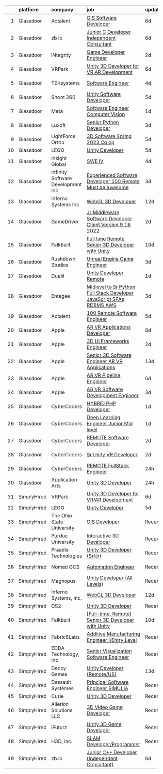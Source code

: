 

|    | platform    | company                            | job                                                                                                                                                                                                                                                                                                                                                                                                                                                                                                                                                                                                                                                                                                                                                                                                                                                                                                                                                                                                                                                                                                                                                                                                                                                                                                                                                                                                                                                                    | update_time   | location              |
|---:|:------------|:-----------------------------------|:-----------------------------------------------------------------------------------------------------------------------------------------------------------------------------------------------------------------------------------------------------------------------------------------------------------------------------------------------------------------------------------------------------------------------------------------------------------------------------------------------------------------------------------------------------------------------------------------------------------------------------------------------------------------------------------------------------------------------------------------------------------------------------------------------------------------------------------------------------------------------------------------------------------------------------------------------------------------------------------------------------------------------------------------------------------------------------------------------------------------------------------------------------------------------------------------------------------------------------------------------------------------------------------------------------------------------------------------------------------------------------------------------------------------------------------------------------------------------|:--------------|:----------------------|
|  1 | Glassdoor   | Actalent                           | [GIS Software Developer](https://www.glassdoor.com/partner/jobListing.htm?pos=121&ao=1110586&s=58&guid=0000018354ab8a49b3ceeab931483c47&src=GD_JOB_AD&t=SR&vt=w&ea=1&cs=1_cca5ee91&cb=1663572872283&jobListingId=1008133138720&cpc=9908D8D4413DBB8A&jrtk=3-0-1gdaan2ol2duu001-1gdaan2p5g4fv800-f4ab9dfc569f88fb--6NYlbfkN0ChYVx_I3yfZ_JDY3EFoivtqvi_stwnZ_kRt8Dowt_l_d1ydueao4NE-oUleRJ4yhgfLCA5qBYHvFopmU8hEDJ3dv9D8BPlzZjxOmlE92I6YNoZSZkMEoftfnYUz9OaYpT7kyAh7Vhlcee8km8-_JsLcIDI0xJt4s_sfvuULjpwMA_3dgK-sAW8XVSzXD5D2-bMGUI8kNVN1M9dyl1hrrpfNgRBO5_Adbg5NTbZZz8-WbqkaAMt4erq85N9xhE9SAWqRQ5Gi53TCh8ocJrwEsk_rj1xtXZlwTkXM5VIpZffDFGKxbdjxlgkeXj3BqMqROReMTd-vghnq8SnDg1qiALA61HN5jW_kIJ5SZNqdTd6K2PYKJLRfZME35SFK10JXVHE5Wyk2xQE_QgsbuLVLXS5d66RXK0lCe7sDCcPL320dlWgozr6O5ayvlA_LicGw8YuVmGee01tRDSwdNghF1c9R8Umu3jhX9ZRfadAQ-G3bzInelKZjPx_XiDegSiq3qpA9SofmyTbXTWJKjKLLz-xTRrqkdFAyA1qDZl_foxrvb3ZOdWI_s8l6RRaR7H1p3Aw7l2d2f2xSjnZ7vj7ue439bVGjuzKbMTidLZBl0ygO7y0CGpOsXiYI_TuHmt5CqQe5XqhKvR9Cbj7IbW0e0RTAdbcTmJmGvpupDxMbxFwYInkzmatfbsBptReTTXrdNgaHBoiauuPAhTmzgwABPsm1_CGP7RXuomDB9u_zDkOGx5TM1lDqCGFZBoLDOF0Lnt2YtN_Rw0z5AjRHAm8mcrtkeuqqXzIijzK9wG7uZmWqXWCBVtHJ9lV545prxnVVwsFgxlN8QqDX2vrcrr9jaEuHF_rjPPOmqH0qT2ESQfGaWxN1wb30V3vheHi5LQh93MPMMUha1J_GJLM6lrwHZ4s8FU_wT8Yq3yYyWwn45I5_2Z9RcEc8fdD_35gLuabTyODw3rNnSVtF93kXujSe-Dn)                                                                                                                      | 6d            | Washington, DC        |
|  2 | Glassdoor   | zb io                              | [Junior C   Developer  Independent Consultant ](https://www.glassdoor.com/partner/jobListing.htm?pos=125&ao=1136043&s=58&guid=0000018354ab8a49b3ceeab931483c47&src=GD_JOB_AD&t=SR&vt=w&ea=1&cs=1_b9ab72b3&cb=1663572872283&jobListingId=1008134985674&jrtk=3-0-1gdaan2ol2duu001-1gdaan2p5g4fv800-5c2c2082a66a5154-)                                                                                                                                                                                                                                                                                                                                                                                                                                                                                                                                                                                                                                                                                                                                                                                                                                                                                                                                                                                                                                                                                                                                                    | 6d            | Remote                |
|  3 | Glassdoor   | iNtegrity                          | [Game Developer Engineer](https://www.glassdoor.com/partner/jobListing.htm?pos=110&ao=1110586&s=58&guid=0000018354ab8a49b3ceeab931483c47&src=GD_JOB_AD&t=SR&vt=w&ea=1&cs=1_24d30a35&cb=1663572872281&jobListingId=1008145873332&cpc=32EE424DE2B657EB&jrtk=3-0-1gdaan2ol2duu001-1gdaan2p5g4fv800-49c443106c3e012c--6NYlbfkN0C7QpSfatUTTt_pWYjh4fmCixpaZixxEgk6WqG2e9JFSn8PLDX21so4BUVMbM-nBKjmC6IoF58dTff0wYPKbEGY-qRIa4TVxrZEKDCpCNlDFoCckpLj4Xu1bCVcqaisafPJCeJ6Cfh_3B7ETg5KWAKOz0Vhu3tmlT7cFqGqscgEsv5GpRak2BiM-flUD4s9qKRqZNbFZXG8TbHawajDK8_HQT94xkB2sZuGuDckRUY4j5IuQZrLOsaFb2Kf6HIxzfViFLdPqlxuKuQTJnLe7YpNmi6aicyny4vJpNi-YDGqQjfkpx2-JQsAj0NBfnPysOb8JAXbVgTDEo6QRJuxWn7iaSL1cC2wqkyGN_ChLHTDgSp_dJgD00Q-A5X_jHlH9bLA02AswZX-Wexkxosl5ijUqHQy2XJsPRIerTY4vPra889xwn_N4hgkhkG_s_jGuIeO326pqDubH8myhvKNAT4wu0J18WXpyDBXe6MPn3RDMCOIBJAAj09d-XbE45i93B-p_TZJciILyA%3D%3D)                                                                                                                                                                                                                                                                                                                                                                                                                                                                                                                                                                                         | 2d            | Las Vegas, NV         |
|  4 | Glassdoor   | VRPark                             | [Unity 3D Developer for VR AR Development](https://www.glassdoor.com/partner/jobListing.htm?pos=126&ao=1136043&s=58&guid=0000018354ab8a49b3ceeab931483c47&src=GD_JOB_AD&t=SR&vt=w&ea=1&cs=1_0783b435&cb=1663572872283&jobListingId=1008134316115&jrtk=3-0-1gdaan2ol2duu001-1gdaan2p5g4fv800-e38182a1c25d7b2a-)                                                                                                                                                                                                                                                                                                                                                                                                                                                                                                                                                                                                                                                                                                                                                                                                                                                                                                                                                                                                                                                                                                                                                         | 6d            | Hackensack, NJ        |
|  5 | Glassdoor   | TEKsystems                         | [Software Engineer](https://www.glassdoor.com/partner/jobListing.htm?pos=115&ao=1110586&s=58&guid=0000018354ab8a49b3ceeab931483c47&src=GD_JOB_AD&t=SR&vt=w&cs=1_cb4a351a&cb=1663572872282&jobListingId=1008138885736&cpc=1160948BCBA38B5B&jrtk=3-0-1gdaan2ol2duu001-1gdaan2p5g4fv800-0cb60d56eddce02d--6NYlbfkN0AuKz8EBO1xHDEL7V2YF9xF3dC_I9B9i-Zw2Jh8clPMK3KTieKealHQySFBD4L6FvOEmF3wca2OGe0pbg6yh2eUc0FyVdOtgHbb1rMGszzxRyPDZVdYQT0RzbGO8_lcWKV1MmPWg_1DMJsL7BucO9nqpEptzlHgsXH4IGM6HmLJGZHlRfeSh4wAauC4SHU3oX7-jRN-pdC9gC3D_vP7aYSwmGIpUKnH0agL-o5wWkLY3NMdkWC20cVKu2TlAazWfdjblZz9mQzOmkX3o_FqEOq7aVwkDxJDk6eyY2LgbWtRUlDWXJClB__Bx1RQUrl4beXVJrhui1QTAPPi472jUEDXPjpOxXpbbSTWsNvsmNyP8oASnT0QWj4WsRVP9pHyZZOV7j0UTE1vKukp2PWy7rBVMPbiofM7GayRE604PKmDFac_5v_VWkH9H2SlZfdhIfiLKJgzto2XAgEq7rGKalA0mKUB4clQmTsh7GcEuXkMFB7RP8MbbRtV_rOwypZqN4F45-DuC5f7eycePCBdIDKZV8_TxGSVgjkC7QwvTdDdGlWNS6Gvemd_0hORPrYksFPDw1MNNHAcDNPfRb9ptEWCgYsSvLqVQgulwh8KNge9SZr4VtWsDuUV2yUXLcujZ1-XlcHgG1kV4cnBuEzKs_iSJykbyMMtL5t_86eDepQYcdvvmZZxAmwXpO3-pWldhtPspSLUX4DsAwdSalsqw0B-g7bQqcLxAEjq-81Doc95W9tA8PYc6qBGiYDrA-x9_s2eE5ne8PpLtXOVwPuEWv4b8_9soz8l2UHs7AuhLrKr7GdljeaGCEZtd1BYVPj9CSAR9dwVnxqw73TqMYhZWH2leMbC3YnwUJIhqfhmmQfjjqDf4YPsxGBoOXTP4SFlvA911raurm5jqjzsBwFlgz9v7DEpAjblvqtnho42L7Qfjg%3D%3D)                                                                                                                                                                    | 4d            | Burlingame, CA        |
|  6 | Glassdoor   | Shoot 360                          | [Unity Software Developer](https://www.glassdoor.com/partner/jobListing.htm?pos=103&ao=1110586&s=58&guid=0000018354ab8a49b3ceeab931483c47&src=GD_JOB_AD&t=SR&vt=w&ea=1&cs=1_eabd13ef&cb=1663572872280&jobListingId=1008136536499&cpc=34670CD602BE5E55&jrtk=3-0-1gdaan2ol2duu001-1gdaan2p5g4fv800-5cffb13e2c9e71c9--6NYlbfkN0DfopDBJjdZYsHaazvtHih9EkP_5L3b-O-YxZrMZy_RRUNLTQzBNh29ArJFpV-y32woXsSf_Rfes3ZNFBi_iUFEltO6lS9qC4MLweQizRlwk2cQHQ9oTkj4EKvwF_oQkQ-RcjNI0wnIsncEqnFvjTHab16wzhbNkA_nIkuv62KFNo20QvaIUv1CPiRmWZ76XD62a99igUfFHaZRyOmGBI4_7iiFBLb_CziU_b-SbpA8FrbuW_xsyXCi0moTUpwRrFNyRZyBAOX_JvwKMg1y1mQiMtdAm2vaU16xQ-uN0CtppJOB2R6BQfqzWLe8DYCzAY3OFydWnJiNI-xypz8uVrdWkqgO1gjPukFUZbulHZxqKxdctQlbynZ4eYKsV3wWSr-0pqTmUr8vW09olDepPaOQKGoYPphDIk7lG_FXMCwoov6dbCcJmXOYOgKgy-TzffNnMBOgcG1611CG_ITkCIVF0zIHAjvoSk1RnIuHZwogDet2ILjAhLO7kAF2Iuc9Fia3dhFsCHL5FQ%3D%3D)                                                                                                                                                                                                                                                                                                                                                                                                                                                                                                                                                                                        | 5d            | Vancouver, WA         |
|  7 | Glassdoor   | Meta                               | [Software Engineer  Computer Vision](https://www.glassdoor.com/partner/jobListing.htm?pos=107&ao=1110586&s=58&guid=0000018354ab8a49b3ceeab931483c47&src=GD_JOB_AD&t=SR&vt=w&cs=1_a1646470&cb=1663572872281&jobListingId=1008146626882&cpc=0C139D4CAD5A6DB2&jrtk=3-0-1gdaan2ol2duu001-1gdaan2p5g4fv800-e137b36b27373714--6NYlbfkN0DYl4UJW4r1Vl7FEn6T9F-rD9lpC-0oMJVSiWjK_MGUd8e8cHXcpv6KPyjLHZEfqkVQyaynndbu6oBogF2qdHNED4pb8YPIBYSqw9zMaV3t0RGilMC36fkIXWV7OM_hhJNvqQkOufF6lY2LSj3xu0vxMFDnAJi_mku9PaI92zwQOxDU06oxNizZBSNOp2t49w6r_Ee2o3e77YSNlEYPwU_H3wsFHa6ueScjIS68Hu7xONwaHMmxeOkK87lmDJjzg2jLzZz_ZiC2_YkVFlyEGHU6YiPw7w732FsOBYLGf2tYzMUeyVL1gmQoX_-r-7doix6TTQ-ab38setRcqe1QKRhvwYQGnxmmOFjVJ1_CoutTBX6IDgunBUstVlVlhhZv56dOlLEFN8m1KLyT79O_hwI6sD_gTN8diXO9soy5nSw7hwN26l1Zy4A-y1Vfx3G1xbGCR8Tl-J4rFemhPvvJ7ETv3M1hdlyARsD9l3B_HTjplT6wq4OqPpGvI4IXyIFOnRJfOgrvt3bkT6hRSB8PQDqnx1TCLNKRergtXXWM29oOr40Io_5iPfkCgq_sqsGGgkHyKTCzoWVT-DRSbdAUwsAst9hRzJGU6Fecy2opcxMFdFbOvFbYUmDtiuwMUaDHtVIc8q1ZkQ4OnDlGs-D9rW-Z3PGn9pufzHKnejR5qP0X9ZW-mFd9q90BJUrgk0xpTiRnggUNP6CgDswkyM_GZiz0TCMoBxMNxUxX7H6uNoxJHZpSVbOCKu7H5-uHvpzGBO9IYvg9DYUnE8QQyd36sbUDHgnIiHOQFeDe4-4ocvEyl9klHx1VtqoYPYO0U0awnjaL_mZwU0P2c3nVv8PZ57nk5lxxPJdfuxnDqOQNbVllYdoTLp7t4lXtxYQxgj2LBwzmQrUoGTTCYKoBr4bfLi9OY2jGs-Cq7RtIsNIfZi8rhPnzQQ-FEg5XZ9RIFMg-Z2cwzXts06ZFLMwBllE-VoDRiAQwooJN00RseZD6JPjNehv6JFuxmbkoimp7AEAXaxzkPoOAeJvaYrN-qREbFpu8Ptp_aAv4ptnIefvcGk_I_kRgW6z55nqYbDSMxhFYeH8%3D) | 1d            | Redmond, WA           |
|  8 | Glassdoor   | Luxoft                             | [Senior Python Developer](https://www.glassdoor.com/partner/jobListing.htm?pos=129&ao=1136043&s=58&guid=0000018354ab8a49b3ceeab931483c47&src=GD_JOB_AD&t=SR&vt=w&cs=1_c11bbbd9&cb=1663572872283&jobListingId=1008142648077&jrtk=3-0-1gdaan2ol2duu001-1gdaan2p5g4fv800-8146cd4531634ece-)                                                                                                                                                                                                                                                                                                                                                                                                                                                                                                                                                                                                                                                                                                                                                                                                                                                                                                                                                                                                                                                                                                                                                                               | 3d            | Remote                |
|  9 | Glassdoor   | LightForce Ortho                   | [3D Software Spring 2023 Co op](https://www.glassdoor.com/partner/jobListing.htm?pos=128&ao=1136043&s=58&guid=0000018354ab8a49b3ceeab931483c47&src=GD_JOB_AD&t=SR&vt=w&ea=1&cs=1_b155c254&cb=1663572872283&jobListingId=1008137185566&jrtk=3-0-1gdaan2ol2duu001-1gdaan2p5g4fv800-5a989786f5baa222-)                                                                                                                                                                                                                                                                                                                                                                                                                                                                                                                                                                                                                                                                                                                                                                                                                                                                                                                                                                                                                                                                                                                                                                    | 5d            | Remote                |
| 10 | Glassdoor   | LEGO                               | [Unity Developer](https://www.glassdoor.com/partner/jobListing.htm?pos=127&ao=1136043&s=58&guid=0000018354ab8a49b3ceeab931483c47&src=GD_JOB_AD&t=SR&vt=w&cs=1_e309269d&cb=1663572872283&jobListingId=1008137808602&jrtk=3-0-1gdaan2ol2duu001-1gdaan2p5g4fv800-660576d780ede973-)                                                                                                                                                                                                                                                                                                                                                                                                                                                                                                                                                                                                                                                                                                                                                                                                                                                                                                                                                                                                                                                                                                                                                                                       | 5d            | Irvine, CA            |
| 11 | Glassdoor   | Insight Global                     | [SWE IV](https://www.glassdoor.com/partner/jobListing.htm?pos=112&ao=1110586&s=58&guid=0000018354ab8a49b3ceeab931483c47&src=GD_JOB_AD&t=SR&vt=w&cs=1_935042cb&cb=1663572872281&jobListingId=1008139971522&cpc=723ADC3DFE402989&jrtk=3-0-1gdaan2ol2duu001-1gdaan2p5g4fv800-056d8f92d821037a--6NYlbfkN0BKkHZu3wF05EeDimN_p6sYpKCMArvwa95YdH7UpkaBCqc7l59Erwqcl-ZxWPl_M-kn9SNi6VOcTl5j7eOlonCTWU9rp4iBdrm259Nm2luDCOzq2P5DzdqKAfb1jKyBcWAxmf0Ejexq_Q5yLkp-6L2Qkj3Bmp11oZU2WLcyPuBe8AKz1mqX3lJpEF47QED-JBhS5IDBgck6dII_UDjaVRDTFD7K8hS5e7O15bWicvvy_tFS7IBKAYGsouTMgtV6SviSdMFrBeSUVJ8nz23mxv7sYsqyWMUWNqEZzPX8HcZy9zLUWCzBW9tI1EA2P6fBGCfIQ1KduM2uVKOqDGMr69PlImqKJT61LMenj1poawfZRQSFWAol6fkl6DKTHePpvgvGsrwBDmqzDESgmzf27o6jerf17_TeX0IZApqPdYDyEtFuT3Ep5YI8JkKb0wAvsWCvH-Tn7z9aIS6W1QS7ZMInQhU6CuYhzpk3QuQf33jDIiRaIOYjcO61)                                                                                                                                                                                                                                                                                                                                                                                                                                                                                                                                                                                                                                           | 4d            | Redmond, WA           |
| 12 | Glassdoor   | Infinity Software Development  Inc | [Experienced Software Developer 100  Remote Must be awesome ](https://www.glassdoor.com/partner/jobListing.htm?pos=104&ao=1110586&s=58&guid=0000018354ab8a49b3ceeab931483c47&src=GD_JOB_AD&t=SR&vt=w&ea=1&cs=1_6eb63b1a&cb=1663572872281&jobListingId=1008142203184&cpc=6193B0C32834B022&jrtk=3-0-1gdaan2ol2duu001-1gdaan2p5g4fv800-c2662f3580b3026f--6NYlbfkN0DXKDYI_yepg0NlIxbNRNpLYk6-xAUlLi5O8UrMeMQSh_IFDagjIe2h564jAe78WrENS63JURdK2s8_vVnhL1GuKPnvrGb3aePOdt0EYUfhx2tUnm99kJAPhHxsl7JA3kX2M0sMR_LkDnnlnqHibMn237VZ45admLPFZt_B4D0q1WSyEFfCq4KbrIfc2gGyPfn5V6AbT4T4tpJcZKm8NLvAWUj0YQuItBb14EAddnisbidqLGaCEH7Svx_t40WCVFsw1icqQOJPZ6ZjA6e2Odgbk5A_GyiYd4VLRCdCnxmw3c-Lx2jgFcAPqhT_axya1ogPfhNpfyXVrVW1qekVTE2B6rPx_nQnqB13UEzUJbqfXBFyu5i6v3-qBHPv3MeYsIsOFzMmW9HPeJO80WGlcWKwqRry9vLLD_RhNJOrRUagbhTO8R2u4fBn-9wCFiyIs_tU8VsBcsDXHFeXJqv4yr5e2D-W8c7DjRFnXKYV9NAlFPVToufpDN7u7D0qeTHoMUjqRe80kT1C9Q%3D%3D)                                                                                                                                                                                                                                                                                                                                                                                                                                                                                                                                                     | 3d            | Remote                |
| 13 | Glassdoor   | Inferno Systems  Inc               | [WebGL 3D Developer](https://www.glassdoor.com/partner/jobListing.htm?pos=123&ao=1136043&s=58&guid=0000018354ab8a49b3ceeab931483c47&src=GD_JOB_AD&t=SR&vt=w&ea=1&cs=1_a7d7b2d8&cb=1663572872283&jobListingId=1008120873956&jrtk=3-0-1gdaan2ol2duu001-1gdaan2p5g4fv800-751172b241560de1-)                                                                                                                                                                                                                                                                                                                                                                                                                                                                                                                                                                                                                                                                                                                                                                                                                                                                                                                                                                                                                                                                                                                                                                               | 12d           | Remote                |
| 14 | Glassdoor   | GameDriver                         | [Jr  Middleware Software Developer  Client Version 9 16 2022 ](https://www.glassdoor.com/partner/jobListing.htm?pos=130&ao=1136043&s=58&guid=0000018354ab8a49b3ceeab931483c47&src=GD_JOB_AD&t=SR&vt=w&ea=1&cs=1_a993327c&cb=1663572872283&jobListingId=1008145078005&jrtk=3-0-1gdaan2ol2duu001-1gdaan2p5g4fv800-29a5dff4d5e5cdee-)                                                                                                                                                                                                                                                                                                                                                                                                                                                                                                                                                                                                                                                                                                                                                                                                                                                                                                                                                                                                                                                                                                                                     | 2d            | Remote                |
| 15 | Glassdoor   | Falkbuilt                          | [ Full time  Remote  Senior 3D Developer with Unity](https://www.glassdoor.com/partner/jobListing.htm?pos=101&ao=1110586&s=58&guid=0000018354ab8a49b3ceeab931483c47&src=GD_JOB_AD&t=SR&vt=w&ea=1&cs=1_4a684ac0&cb=1663572872280&jobListingId=1008126825583&cpc=4E9467AEE1271D89&jrtk=3-0-1gdaan2ol2duu001-1gdaan2p5g4fv800-ab5be9727771af57--6NYlbfkN0DQqplsDkfFSnxnGa5ea72jBVVYzNJeO-C3sXv1ec02dIwVTRMXkoow88mCOYebokBaeJkBuaNx0oN1DZKyDKdmWUNsBZUY5NzdyiLm0R2tXUgoXIwvrehBuOe2RJgWSqhMjGIs7r8M8e0hrCD7lTEN7Q2cZ55k_uM4IAF8OA4jvgoNiWD1_Dq9kysLc3t2tZnTqPIvGQn6Q-0UpnywPITkYMXiDDvDXQd-5ehiwJ0q8Op3Qn3--WJwbakYinWVqWWeypky7akNXz9dNDZOQ5b4vxX8DZHvMdB5zi9Ql-Kce6SUZ1e0igkq4RTMjeMDqoVdoCc3FBINbjX7R2n6utCyZCLHxoH22gfEnNnn5GopSnr2uj2goIRF4d7Y0C1bGBTJcJKOx3BeCWNBW4owp5ZK6vUV7Q8GxftPxfesH6G8cW1RDYF51FTY-0784LPijTXiSc09wrjdIQYO8o2f5_S7ePSukw0X-3SYlcNJH97NoFke0VfZHOhYMOorHLzC3BOPrLLXXq8Q0n9aKSq7aieLEdYpggCuO1g%3D)                                                                                                                                                                                                                                                                                                                                                                                                                                                                                                                                            | 10d           | Remote                |
| 16 | Glassdoor   | Rushdown Studios                   | [Unreal Engine Game Engineer](https://www.glassdoor.com/partner/jobListing.htm?pos=102&ao=1110586&s=58&guid=0000018354ab8a49b3ceeab931483c47&src=GD_JOB_AD&t=SR&vt=w&ea=1&cs=1_5e09be0b&cb=1663572872280&jobListingId=1008142434819&cpc=AD396490361E83B7&jrtk=3-0-1gdaan2ol2duu001-1gdaan2p5g4fv800-a346afcaefab1f3d--6NYlbfkN0DW9AWwtASGcU9OgsOBMUjNkrLP9Os-pina3i03KUbYFMF4zbfo1mwtBGI-C-SDDLZuGJP6ZBnpL2fmrSyQLDcdwEhzEYTXLyd7LDnMKc-y6yqoxhwjZqNfsivE_0IBgFIpb7UBJN5IZCOypCCrmjLT_Jr4AQbF6IAG2ZLfAv6p6zymDDJ6JmHbmGx07hRL2AUOXwxYSZtQrx3In5DdfqwPPksDLczUWfL3T-QVTG-uD5Wb6SEOA_aJLfwqlunh-I8troB5r0sL1MTa1nGRSBtpQx_KP4fha6DC9rSqwRp9l_9iR_ihIMm4EFs8OrV7HRdGneQfpCVmSaykCkxNqiwhTOL9upCEl2R5O6l33K4B_Qzz-XqtstsHsHgyldRLuJPtCnaab0UHl5TFzbWvE7ZjoYqmZBAs3NM50WXG5qEgX6-_grN4_UmRAM6nmr7iI8k74rM290rKTZFxUs6bGXA6rxgbQ2zy-Li3et49qCJu5eWqxZrppzuruEA3S9okO_5CHif2-Kp4vjCFG2qYTl_v)                                                                                                                                                                                                                                                                                                                                                                                                                                                                                                                                                                                 | 3d            | New York State        |
| 17 | Glassdoor   | Duelit                             | [Unity Developer  Remote ](https://www.glassdoor.com/partner/jobListing.htm?pos=124&ao=1136043&s=58&guid=0000018354ab8a49b3ceeab931483c47&src=GD_JOB_AD&t=SR&vt=w&cs=1_3afc3abe&cb=1663572872283&jobListingId=1008146888659&jrtk=3-0-1gdaan2ol2duu001-1gdaan2p5g4fv800-32f66aac3cf961f7-)                                                                                                                                                                                                                                                                                                                                                                                                                                                                                                                                                                                                                                                                                                                                                                                                                                                                                                                                                                                                                                                                                                                                                                              | 1d            | Remote                |
| 18 | Glassdoor   | Entegee                            | [Midlevel to Sr  Python Full Stack Developer  JavaScript SPAs  RDBMS   AWS ](https://www.glassdoor.com/partner/jobListing.htm?pos=119&ao=1110586&s=58&guid=0000018354ab8a49b3ceeab931483c47&src=GD_JOB_AD&t=SR&vt=w&ea=1&cs=1_c3b3db33&cb=1663572872282&jobListingId=1008142239737&cpc=C4A69CCDBB3B9599&jrtk=3-0-1gdaan2ol2duu001-1gdaan2p5g4fv800-bd856580c92775e0--6NYlbfkN0D6OzZjpD_hbicRkMZwNNvvxSeL23iIfvaC4EytleQ8zDIpz0YQ5KbISa7_Zvw6kCyDwa2cR1-21oQK_4GbC-oeMyi1pK3yN8dqDamQlKO3QyXGxe9jGGRGjQKK6OWZs0-VDCn-Syj9Rf1Dwnzi3J30Wj0YfeEiLDYdlo76cXWcJic_dNjLgJGD8LTKT0K96xJsmswwzPaIWiv40jN_9nLYLfKUHMhLHgdmYhNh1w9Yh4prsjGLfdWOp3i-ntnylfuAnnAJiC8PhqZ1__7oEu2TXDO927J4CwaTWc4hcjRZjNMWT_HBhcFDotMm_97Ly7X2BRMz30QBaoMd-NdpvA4Z0zm6_7q2Zto_q4rTrNWtZR6wGBlvqspEOuluiHCesRAo2bBpDHVksOhpj4_3cO68-_z-5tgn5ojK_AFgeONymvXdC1QjPU3W1sz332bZRrQFehc1mDPs4FAWE4tKfBzZbhVwSLmura1s7VcM_dx2NelcubLLPz8MEPDb6wTRQBf-O6sOzC5ugSQWjtotyz8FcVV2jFviqKOEC53exoG0khNbtrhPRmO8g2eL-IZioy0%3D)                                                                                                                                                                                                                                                                                                                                                                                                                                                                                    | 3d            | Pittsburgh, PA        |
| 19 | Glassdoor   | Actalent                           | [100  Remote Software Engineer](https://www.glassdoor.com/partner/jobListing.htm?pos=120&ao=1110586&s=58&guid=0000018354ab8a49b3ceeab931483c47&src=GD_JOB_AD&t=SR&vt=w&ea=1&cs=1_e63201d7&cb=1663572872283&jobListingId=1008135857551&cpc=2CAED5C921A5F994&jrtk=3-0-1gdaan2ol2duu001-1gdaan2p5g4fv800-420a07f43665c653--6NYlbfkN0ChYVx_I3yfZ_JDY3EFoivtqvi_stwnZ_kRt8Dowt_l_d1ydueao4NE-oUleRJ4yhgQ0ZbMF5YmGggwnanlDm9G34s8qnA1_LPHuxa-tOX9WSf2ATuUxaHSuzbIdmhuq7LUaGUZEJeR9sGl8z0f4bciFlo5EerpRs7NbT9BHepJPt95gOVBXb7M6SVjUHQQ8S5igm5DTL5WzS34bkPFn7lql9_Ekp7ZSPspHHxJEMQ5QbCXfB0eQT4zMaSg3r5L-lKLDezQ_AGdZr4YAJvl97ATRBqnIoeIytM5vRFfdsjNDYrnO7nnX82NVFSieyONtG1uLRdfYoofF52IBJyV7d_1eYV4V5XO2o3l0g019W-MYvWUGDGksEhD6R2oJ2fY8CjK7MlYQF-GLfgBcy_FvoKchWiUSymg09ao_nrQiA8pjfUD5uLff0nN-WE-GB9mz-99ycY93Q76gJiUbWTAXlkdNCrkuyPgcGvAf-q_rXD4aimHk90tvSCsgrERW-x42WgOae9RlVZJCnzDzNXytykB4HQAA_sFykGTnGr_ZTbvKy72x6UirxriYCkuD0zs0xSEL4UXxrdBCT2M5pYe8CBLdmHC_qmEQQGF_nJjiZveKOloPYOGIGWa2cIsonCqKBaO9yP0tCPPHp31fqwyOcpZo2IzHisk-jWX564zwu9HGTTndcRcnogNmHy5ET2opEjJ2NSGfxm7XNkynhSG5GTx5MUamTQY1g91UWaLLokdsPCZ27g2f2hB9xltmwa7eJQA7hHK3DuprlWxqV6JEa9__6jnf3XGklTge3xQ5ESoaXTdth6TfhI21YPTHIY-rvGYJxi-FHs8mzyRXG8F_PcOJrFkiZ6-z9Sa_UbfR9SaMTPiFvA_FHVjHofZ3vYBaf6h0vGO8zYVncq7THXLKneH13lPKg0Q_-vFlrBeHNnQUPPwrQskjXiDgHMa7Fap333SStt7GXG2aPiWZSQlO81D)                                                                                                               | 5d            | Greenwood Village, CO |
| 20 | Glassdoor   | Apple                              | [AR VR Applications Developer](https://www.glassdoor.com/partner/jobListing.htm?pos=105&ao=1110586&s=58&guid=0000018354ab8a49b3ceeab931483c47&src=GD_JOB_AD&t=SR&vt=w&cs=1_1d21fae1&cb=1663572872280&jobListingId=1008130706359&cpc=8795CF9063CD573D&jrtk=3-0-1gdaan2ol2duu001-1gdaan2p5g4fv800-55059640dd1773ed--6NYlbfkN0BvKrLyj5gPmtZO9T8euul8TCxuuKNOtzRJOomxnwSEodTz2Bc-sPZlbtkML8D-m4r1Ix6DLeqtxr4SLEKKe7r0fp9wumlFf3rpyvb7KthvRZw6AxaMg4CoDi8hnnfQKaMLXkzhB-_nJGUN4qPAjJPhNVCUnqfVdP2BW7V9NxLCCkGACFt7Ci308LQe_VEd6HNko3l5MPc7Yw-FajWxauioSUyWTDys0WuaSlVJWylmQjLyjBahHrQQx_KOXTDrFlSvhXoU3NcyhjOhLnngbZzCGwwkm2FVn6PCvZymrx4yRycyiD9KytjgNt-vtktUHmB2WVNuENGbGkoFZls2pMEKqSxQZEkGTALCB4U2e2NinwN1yuGtO1VYr0uoFPe25uS0PWQpmqr5rXV5dbDsithaaZ4AP90x1o38AUhaexGeMhsUWjL-LWrjvV7cBHzZZZ9em1B4EA5Xl6FUzIxSdL8yAimmTmd-HLFdpml5kVC94EHkiVF-N3fxg6mzsMeU-flyqGY76QXVr5glCbwDmZ3kfBNtNpEwEII8xkVdhM77GJj34raRa4Tdu98yqbIN0UrBFBJPPlN1py9V3hCScXzbaxfEhCKZi44Ll53RhlGn7i2poxI3jjST7zbZnMuPU1dLOm7tzOVybO5GsmZi0yUCye4VYxL0VQEo2fLIXoK0PwEKThPtk9jNlgG2Ea_f75V1wGQ96Ugaxbp2NwcybHmb6nhAseJfDHhDDSWZfmeM11qzg0Ydu1LHUjIdhdk50eq1m-X8uYRZl8U3FDJ7X3vz_TrVmc97qAqGW7F9wMCCWtE81pXEdL8yESqtO3FmSR4V0MfN5BuPmucB3MnTU1oxxLTIXpJKlRR-6SUqhcLhOOr2vy5jNY-RpawdtFGQAPwc3o6c-BMZD4HhFHoJKK5PCtgbEnW0_D-5h9JghWRv-3jpQ2x3aG21ixeDq2xXtt6uRhqJG3D3EA%3D%3D)                                                                                                                         | 8d            | Boulder, CO           |
| 21 | Glassdoor   | Apple                              | [3D UI Frameworks Engineer](https://www.glassdoor.com/partner/jobListing.htm?pos=106&ao=1110586&s=58&guid=0000018354ab8a49b3ceeab931483c47&src=GD_JOB_AD&t=SR&vt=w&cs=1_67848cd1&cb=1663572872281&jobListingId=1008144943224&cpc=654405A9B1E0A9F5&jrtk=3-0-1gdaan2ol2duu001-1gdaan2p5g4fv800-0c319f6b894fc73b--6NYlbfkN0BvKrLyj5gPmtZO9T8euul8TCxuuKNOtzRJOomxnwSEodTz2Bc-sPZlbtkML8D-m4reGCzwJptyGA3sqoDqkLMl8d4ItPaXziecHVsCbum1nokt02MllgdfjWzdbUw5Dj-bugW_15YUi1c8cMxyiOuwjIGdTEEhcUZawGpOfLxGewm8pY_62WLCMHG7YdiSIZWqh0FKcAl6vn8XZiGfyEqeXPW7HGKkEhhG9nyCFifvOojnnd3VKBNiHK1JIITEmw2MPoDs1WgxdHEAyNxVcl7wUFUU3xOVtBaUnrII95LTi5PzMdj9Zw7jZMi7oYCwJLuvrS05wA6iKh-y6ojLzRzLeeT_1vzvYfMI19kAElAZWvXvFxK4EEzzr8heTI00ueYybUNz4Ois3TgnhrSlvZHHB3pz286aTuYoe0vUtcjpgmhUETWvLzz5yQbfNmUarWhzdK44CTt30W9hBLsyUelwumt_lstxam3hxhqeyP6wi__TsWZrHuEzZPuX1Jt8viPvyjCoALxAWC7xwoYbNSb3y_5PJk0Nz3HEA8m_E0pOt0K-MxkpcS9CNDz5Cs1Z81Qw0G6TTpVtKhbjB1oB3iWRCHL_na6RIdWbJjy0nAho4U3cbsfrGLiDaJS_HavNZh1r9yh-W2ekwvaB_ETaIyEko_lJxHYVTF8oY1FrUoto0mh_lmV0Zx9E2biYY3rQxoEf741yfJs4ywU9hSGJlmdBF2d2Lngt4_4sJoaE4UuN6055UVGLK57aObygCeRNuyVuslcq54KotX_aPUtxZdkyyWoYSGBHJwzR8DFZpUbZBTP8rYbW5l6gLSNMYNY845eeKeVRMowjQBHG13Qi5COmy71LcCroBt_qTOTfs9sahzAbmtw8pCjPHDTeNm3GQ0bTCjXm3WQvALwLr0Td9hZLDJH2otgG8ffVtcYPO0Sl5wvkoKTH9zHwQfcRXKdT3F3PB5LiQ4Vv3Q%3D%3D)                                                                                                                            | 2d            | Boulder, CO           |
| 22 | Glassdoor   | Apple                              | [Senior 3D Software Engineer  AR VR Applications ](https://www.glassdoor.com/partner/jobListing.htm?pos=109&ao=1110586&s=58&guid=0000018354ab8a49b3ceeab931483c47&src=GD_JOB_AD&t=SR&vt=w&cs=1_7116f688&cb=1663572872281&jobListingId=1008119546890&cpc=F41FEAB56D215062&jrtk=3-0-1gdaan2ol2duu001-1gdaan2p5g4fv800-770073f119bfc8eb--6NYlbfkN0BvKrLyj5gPmtZO9T8euul8TCxuuKNOtzRJOomxnwSEodTz2Bc-sPZlbtkML8D-m4oj7_VbaRCaCrXGg4CdD9EhMcs_M4RWasuNj9egCYIqnyNIrBegjZJ1cPwRGaklGMmngDuL3gvZkORITPjv5emAM066W6l5V3qp0ZEmyipZe-sA0_q_ebafAzpKC1nemvmDYT4xN8wZf3DlB7zWdgYCRk0HjoZk_b6OQGsZwMKggIjbNLTdeTF754wB_4lmq7N-D_rPSbINXJTbiZ0li8HRiaIfAlIUW8l2hi0aohQPJLCJyoBVeGQgal7L127K98Rvdblr8i2wBGeG7YlbXJSO4iVlr7PqT_FzYpG6goiHkqmZchA_WmTRXR2ehhBW3fQiV9F0QsZpso4Pp1K_pl1LA2LNWit7H4Bfj3FWCx8cNe-nfLHMkHEQvTImUOjDBiFJkbOJ4RKVzLBLuWqY_InKJcS2mubjGNPsfC9TmZoggcRrhylKf7q5kJZ2Q5W1F9CtWsvlp2XxOsc2yGFy5gdqyNeFDj0EQsvo6zAlOiFywyK0NYfKwcvHWCxPSv6s9ig7QtNV42yGPlScttOFfH0Vp2sS1aR-g51XgQdtMDrwm7BmFQ2SaaPRwG-B_9rUexTteAfASwY09eqp6eY_bD5eI1o6JVK0FgnfQQ-cVwBS9vvCPJ1qNwS1FuyHp-w06N7nNukyLfYEwmtx94krUFv_Kc0rN-YFXY3OPajBTIDlzjwJymS1Wc2ov6rwB961gY1Pmcgv9_mgD9vEnkQy5KiELAYj0e2zlqTdAd4Bm-TuoAh9eWo40vipIPQn7vgFZz3TMxTQ8DFxX6xdWaaOdb0NDRLQQj0hAkq9XCtWirOzELS1I3b53Gs06UOzQGK4tep1RFxYqFgXjbyKzH23rbMsmrPhvDWRrEFY2rW0xRkA7OhsJt4tuuEAW8fD81C-CvrC19M0zCcUwB8DBMF2IZMKdH2uWbaBMdFkZZw9q1Z_yQ%3D%3D)                                                                     | 13d           | Boulder, CO           |
| 23 | Glassdoor   | Apple                              | [AR VR Pipeline Engineer](https://www.glassdoor.com/partner/jobListing.htm?pos=111&ao=1110586&s=58&guid=0000018354ab8a49b3ceeab931483c47&src=GD_JOB_AD&t=SR&vt=w&cs=1_f951fa06&cb=1663572872281&jobListingId=1008133141172&cpc=2CAED5C921A5F994&jrtk=3-0-1gdaan2ol2duu001-1gdaan2p5g4fv800-2379f138269ab6c9--6NYlbfkN0BvKrLyj5gPmtZO9T8euul8TCxuuKNOtzRJOomxnwSEodTz2Bc-sPZl1dBMH13w-jNU6qgfc5Ws1qOFAbWG9wRGF8UQmCtIGcQSLITXI7REWZwufvxwTr4teI-nkagU4dfq7sVRFTPjtt3stkW0W9FFLG5CCuMtTes_TpOqc3zYnQxucEheDYV_Go-573xDzVLfDL1FoGA_JOrmUx3YScTPvPtSUrBmAnCJ5xjYt0caVoYrPbzlJNpef72kK2FwfQAXIVFpnMdQ5KRkgsD_no3eiNA3aXi-2TEAt1Kc63H0vkAMVOE777m93p3C8djYrQECjD76vOHj3jXRMFAxAzxqrT0m-N_0xJrrtee0Xj3rhqj7t6fzL4SOw-rHhZ9YKPjBQ5XTyRT5Zj61JElUsEcJP7jz0igOHZWDJvvdYL3agQw8TI9hDQFq8LueFPxaZY1l4mr2-Y3tgG1CIKu9vMGtr3DCSqnUgMtQhjkE5LXUX0g6GlJZkYDc5tjslhWa1ziDmwPiQzJ77rnp3d8yhSLjWd42RGI0vFLfm1mCHTwUVLMOvM7yzga49redmaKAAD5H3-QYsv-lqeuJIs4v6VfSxOBHBoDpdaXRVD-cggNpbUp6YtU9_XdQ1mpq7-m0Jn1yMPJDhu3KYcwgugVutC7sxVNWYGgTnQ6nZtAuu2qoSc-zPY6_O8TKfxnGRpaq8MloDq04-b3jw3L29QElqCYeRWaibfwTpGEbO9UezSFeMh6LpEH-DoO_IxxJm4josLT4wvVYmbiZhVX4VN-t2PlE4wbZTAEpfqiNet6voB9YYuv4_UJbg7O2j_yKwTo6S3jwj8JAD0Z-Vzgw4PT7GpI7R0g7K3C8tRLp5b9U7btRP7-uVOWIDgHS2GDtY-md4WHTxPCj8DMDwGV4oZQPEaVy9J7xgIu5kQ3UGV0cEoUk8Zdc5h7LvgdCdtMI7GX_N0RADAtKQUMbeg%3D%3D)                                                                                                                              | 6d            | Seattle, WA           |
| 24 | Glassdoor   | Apple                              | [AR VR Software Development Engineer](https://www.glassdoor.com/partner/jobListing.htm?pos=108&ao=1110586&s=58&guid=0000018354ab8a49b3ceeab931483c47&src=GD_JOB_AD&t=SR&vt=w&cs=1_0c5424ae&cb=1663572872281&jobListingId=1008141480503&cpc=F41FEAB56D215062&jrtk=3-0-1gdaan2ol2duu001-1gdaan2p5g4fv800-4aba4a345acf51ce--6NYlbfkN0BvKrLyj5gPmtZO9T8euul8TCxuuKNOtzRJOomxnwSEodTz2Bc-sPZlbtkML8D-m4op5oPwqZ6ZzPbaABCFgre3hDIcmgTfIDfXIzb_bu8vV0G7N8pb7glGbIcHWqteyJ0XCvSZOueoPk1PHqTG0EiEmRwQKiID7yGtYBdezdkxWYFTSkWVxWQSKSzKOgiaMVHjvwE3FcpNbeoT1yYlamHY3utRMFArFwOicfeVSrZ9KxewowpNYmjUlBjQ-xYrWNSFc1DKsTbEdeYE9M3J4GNdTkmPX5nz4QeLfjUlYdLeNr0WmTm-oiZy-L49E5et6dADhFF9n4TScks8pZ50YEfCvHx-2dcBm1IKPVnvzzsLm_iEVFZyV_gg-6cJlx6yvwPX28ZmsO7er3No9W5zQEeiszOkLqNpPub97n7d1ZO1svZKuIRxjs2wu1CA5fuBfoPrj46rVuF1vqWmB6q4D7lLSDLytNjc79-RP1uJ9bahwFa0R-rpc44L_HzUdTEDeqvUdgJW6zgqH0fjbGDiSYMsjJJpXo-Yh-3waL3pWKBM5uBQerhmxVZkXkf8SBnm4FTKhUxVufp4ZeUMx3c_x4vzn2ZHJOuqP4xJQac02xylY9Js5C3anTBya-ZW8I3RD1GS4LxoHR6fBnOLBGN9Rd8qTxAMiWCAAuDjPPHSRIlpz9d6Bnl42stG2AK8vWd4dTcF9EmAXUY6Ll8Sjm1yJxYdaDppEVEqXmtemtDDxhPeRDs_9FxJ2CSzWt83bd7955aVeb-kKWTRohvOCDJBdqcHRKekqICSpEEuQZgLkxURjYuE-M_Uq4abl8xU8Y0myWLwfe7jAtn8tTwq_YD7ud9IO3k727q5-SpYyFuXRZ-Adsm8jGIgvQe92BYnrhh8KRtkdZcOsr3vZSWnCSjzmN2RJTyaeW_vtJU2Z96oM_BUdY2L8ppBMPTjJSDHKx5JyzvOK5ttFu0ThyVCVj7fVDMg)                                                                                                              | 3d            | Boulder, CO           |
| 25 | Glassdoor   | CyberCoders                        | [HYBRID PHP Developer](https://www.glassdoor.com/partner/jobListing.htm?pos=118&ao=1110586&s=58&guid=0000018354ab8a49b3ceeab931483c47&src=GD_JOB_AD&t=SR&vt=w&ea=1&cs=1_402895b0&cb=1663572872282&jobListingId=1008146723526&cpc=6FC5BA77C9A4CD78&jrtk=3-0-1gdaan2ol2duu001-1gdaan2p5g4fv800-77f2daf2455b067f--6NYlbfkN0CpFJQzrgRR8WqXWK1qKKEqALWJw739KlKqr2H-MSI4eoBlI4EFrmor2FYZMP3muM3kmBJ_hE_tSrfv5x4r6RzHesbcWws7ZJso5yof021M8f5dwUNr95i8fDdN-4RJdseY1xjhFduOXC-ceRoZLIQZVuNKvv-3g45w8zuJarSxsfAQMWlSP3pHaGTL9BA6SOK80V_FMbd-GaCcEQQUcz4TAtVcOlS83zoe1a8pDBi6urfJvva5x_J3Jysyi7BrHmVSubGYLSANqmW45tqJx0tJvFvNfnDdZrlnxPeoUxa5fDEKY-ncxReh56ixynDhcZ-28klX1vGo767mh7MheHvEB163JFNcRo1t6aMpxw8CZShmwa_DujebXcpvAzd22Dn4QjP95Fm5nVBHBcGil4eYX8Q2563b-CAbxrI84i-uTPSjsrlSuOLghDKGNiJ5R1Yhm5hbD3bLPFvDIoSvayzquxtysrqAgSCKY7qzs4dbJ_tGUFIPj76eqnS-umt49CEt6Af9XLVrw-7pvU5KVhe5mpHyV5vvZG6tShUFpCZ65KGVZbrzTWKTHhAZeAYB0_nueADoIPzRPxzFLSN4YXGjdA71wY1ZE7-6k0fzNwAvdsDzcOJLjXodYkO44IEPnvQTN7w7nBmthWUBFMS_5wZs8RbFUg0A8ncJzM_aZnv2kOT2RVIo_9US3mu_fXsls7hdrCjKFU7-Hh2MY8PE99j8WhM5rl33ALBU3DR7cAzNxNJ-BsJUwZ3Nov5_cAIWxvCxMfjZz1ULf3oGe_QBWo6j7kX0j5px_PJRJN7aKMgITshFCmVRUggXmD_KXOYw5_1HdjYCl7HczULekwvjZIi7S9cHXUoilh4qYbEPnxLKGffxFE0zrfyZj7QRTX_P05AAMj7wlVBSk1EexjGnezY_AMHbVutxLXAJUPS_8kwSoxcFGkCft-2sEXE-nCDUk7ZWrZ6GUdWGr_1TMqG4sANg2BdsZv21XFlScslznnizkg%3D%3D)                                                                                            | 1d            | Cincinnati, OH        |
| 26 | Glassdoor   | CyberCoders                        | [Deep Learning Engineer  Junior   Mid level ](https://www.glassdoor.com/partner/jobListing.htm?pos=113&ao=1110586&s=58&guid=0000018354ab8a49b3ceeab931483c47&src=GD_JOB_AD&t=SR&vt=w&ea=1&cs=1_3d98d138&cb=1663572872282&jobListingId=1008146723639&cpc=47CFDC01B3F81FAC&jrtk=3-0-1gdaan2ol2duu001-1gdaan2p5g4fv800-4b24b22989e54343--6NYlbfkN0CpFJQzrgRR8WqXWK1qKKEqALWJw739KlKqr2H-MSI4eoBlI4EFrmor2FYZMP3muM3kmBJ_hE_tStfJn4lDV19wokwxsbEAzSTcYFEmtajfww-r9z6O1RZlE_XNzDJYdjKpZgLhbg9SvPAVcOPfO3WB0gWPMxjXusc6S89WOCQmv7rfGS-Cfn9DWxIdLW74lWqjYrhKUGnFA7H4EY37-kARkg1j3o1bryjCL6vOyIVVjdGnYC2XB_XGPMfKGOmxJSpSn3cZMtdtfuGxJie0SHi83o3QKJWp4V-tqvKwlJZrNfAvjGROgYxuJ2U3fVjTIEGd-vviVr1P7s6CJq9_9AGfNb0amwIwtAet1AXPagOhoqMAeutQ6tZR-kTfmQ2xjO9dVsGxRQ0kOSsZKaPCS9fYqPFpRBs8blGpWeEz8PYWc8LLM2L2vkzKIQQEtwA_X8CwwPq69EXVvgffMKpGsCoJXdhdO7WgOZDqdpvCDJIgROwTdQOwhowDwvsGkmwNoNh9uiHjyWf92gdLsmHZkI1cXwh2ma_V0KrvTmdNYv51eEWSKG2ozDddmlDh9T4BXIMcmEIBBtfkowGuT2nVh10NSbSV4et5OYiAw0c7dxpgHkci0r__-jg9iKkANINV7P7NDTTky0uSBS4plOnzy7L0RHsoXJ08r3pId1RM0BLC3zXPgxN48gF7L4A233sFzCiqyPaCOE3d-l6KJyM4a99cQdXwgXkdd_tqVQTPnYx5mOvBPi7aewCfcJ6Vw280w1CHZrg8ooX6sBJcXszus5irU53TPeXLn8RWZUuwQvNBNeMPFIcpcFFslyc5BSGZeb2LegEOT2gJaMUoO20Cx2DrEAtGIrbUXpBWfnBAuS0YtJszcQCyyy13U-bLBr1-6I3ewmc30DbhSpCtiAbZzRBoAQkbq_Wf2WdHzoA4uKLj7F_ED1nuxsfIfig_osKQu95sNOHedkzzG1t-eZqFe_Q2mLhffxzPQmwgO4kv3jNeTQ%3D%3D)                                                                     | 1d            | San Diego, CA         |
| 27 | Glassdoor   | CyberCoders                        | [REMOTE Software Developer](https://www.glassdoor.com/partner/jobListing.htm?pos=114&ao=1110586&s=58&guid=0000018354ab8a49b3ceeab931483c47&src=GD_JOB_AD&t=SR&vt=w&ea=1&cs=1_270b264a&cb=1663572872282&jobListingId=1008146012447&cpc=47CFDC01B3F81FAC&jrtk=3-0-1gdaan2ol2duu001-1gdaan2p5g4fv800-6ad246ee623aff3a--6NYlbfkN0CpFJQzrgRR8WqXWK1qKKEqALWJw739KlKqr2H-MSI4eoBlI4EFrmor2FYZMP3muM0tqmUw6C3hYFfjJIgbEHWYdXVznwtrRwh0-o7W4xnwXuk5R6lGOaSwaSfWQkjlJUWi-g3mh1M6eBEUwYumcKQZbN3sggbJtYV6NwTLneawT6uVl4oF72LBvfMNdNFNIsoZ1RROxVQ6FInmTHtO9keyQRaPZHQhZQ8f03z9CmYNIyxj3xM7wVmPwMRjJYfpivmVmQWAdTOK8GEbU2WFRc3dvV0JmZ_c8QUllKCRrVLBSTWKjOQ9dx1Vjq0nrx2xR5OGj-xddcud4zcKouSK5no2PP73qZVBgRIjji4aFWZY4N5MTNp0zZqA7Ax8CE1XHQh_aiChdN5ke9xGonmZ-2P7oMzwb8Exga9KH_tALorFMxzzopvm7xZiGFb0bBl8tIfkOqZ4G7LnLG753ehcTl_N5Ls0nA1bOw7ADCl7zqFU9-ViELaKknUaqlNreR2r1qcZzEeCHuDKQYUbte7IwdXDBQ5LHHtT--DEf2-e2cDqt3IY_51mDqcDm0yUDyEmTpVWR5NOrJW9HXVx4s9vapqBwwh5evlivM2iu7tOPpdgHLsucMIhVMqpSypnbOWqr1bDq_nsq35XLjx4vdn1d1ZEdoRLqQeqtaYH9e_Xx_f96cPD5ATQHkaOgQE2fjInGCBKYkbFRlTaGNh-4ipcPIjkYYBSPCdOV26sZa9wiJSKSD2jzbm9dzwgbkT0Z4ryRg6zUIeTLxIlnwEwmZRouI81cOgjSga-yQjS9j8sKtk5UKUF80017SZeIsAY1FCUrhn64blf1HuQdHmVsausBGpihAJGgqVyoW0CiQYSnTctL_e0Hq5PTz3f3JIRxtf6EnABd7ixNoMmcsi664FO0fPJKP1qB_1H-mU85LLj0nkEbikWjzDRiZy99pg2mvtK3pJNKxPi1PEbW9RaOpew2sK2NIyM0T5nzB3pkhEAuiflMwyePs17jGYUD_DFzq_F2sQ%3D)                                                                     | 2d            | Tampa, FL             |
| 28 | Glassdoor   | CyberCoders                        | [Sr  Unity  VR  Developer](https://www.glassdoor.com/partner/jobListing.htm?pos=117&ao=1110586&s=58&guid=0000018354ab8a49b3ceeab931483c47&src=GD_JOB_AD&t=SR&vt=w&ea=1&cs=1_28682c49&cb=1663572872282&jobListingId=1008146012806&cpc=F4EED0218A761C36&jrtk=3-0-1gdaan2ol2duu001-1gdaan2p5g4fv800-93267af29a3c86b5--6NYlbfkN0CpFJQzrgRR8WqXWK1qKKEqALWJw739KlKqr2H-MSI4eoBlI4EFrmor2FYZMP3muM0tqmUw6C3hYDV7M0bub4_1FzQIve2VEEYck0DRf3VLx5BFIzvMg6sevL2ZJ8fF0b1BR-13iBy-s6j7u58iCZX4d-0ehlYzRllr3DiYaXmxPz4Hc6vrZQJOvLnrL7K0CZLs0vNCaoPqAyoU6qkwp7NACq1-eyynsH8G-ArP6E1LCvFqz2OHXXDBdY2BQjlditWZ6AAKcrLdZ8N9gkrZ6XN1RKBhECsclJQVjMF0q_EgWTGIMHR5CluR9F_G9f-dtah3928s_toKoGrxPCZ1cVAS5CAiNg7fRWn1xCqAzq9TRKx9FiiEqfWesdTfk_GpzcM-6iYyCgSnhEFX9goIsmQ66cpAKoUV0rIG8YCvZyq4Fq7Yv1P0epXYbVI-fikRprlvZBkSqZr4x94Rg9mh29RYsVpYPgJgXZm_fvfXoO22OHlj-lovb-ZZQLVoX7I1XlpoYyEVtHVlNDhvvXy0fwlpUf4B2rsKYx6RYoAqblxroJceZdzs1LeuJPeJHHsoObqHO4Qc6Uo9pw07gqyqKzgdxThbJHSTFnpRogmHpOuO_n-ix27XCZAaiyVb5B2Frc5mus3dB0uE9OeTlWnBTsbyYhuvnY0aqutsQ1BhSV3rfnGrh6M5WOGIhPMhwCgM6KruoRPRL0nLj7IICBqgpgh9xndvLZGoW0hlSslex2piwM-5QTz2226R0sbbh9zZvI-jV5J7E760NbH8YmarBbg1-F7mZcIMwpCoXZm0LJ3yfJNW6j6Aw-7IHpQ80xTWVd4eK-vswRCACOzTeJLJYZJhQYbnsxGJCFRE9AtEFbrpHphehV3LMy0Lgzmv-NFqoSIGy1p-A2iPwlMV8AlzRqoucVrVAQcTmgPWOO6_TxmnBuOQ0bL8DJtq8flekefN__pEC0qwj19HqhJ1Jm0K58J9ifF6Wou40Eo%3D)                                                                                                      | 2d            | Los Angeles, CA       |
| 29 | Glassdoor   | CyberCoders                        | [REMOTE FullStack Engineer](https://www.glassdoor.com/partner/jobListing.htm?pos=116&ao=1110586&s=58&guid=0000018354ab8a49b3ceeab931483c47&src=GD_JOB_AD&t=SR&vt=w&ea=1&cs=1_f5eed847&cb=1663572872282&jobListingId=1008147801912&cpc=F4EED0218A761C36&jrtk=3-0-1gdaan2ol2duu001-1gdaan2p5g4fv800-318174bfc070c7d8--6NYlbfkN0CpFJQzrgRR8WqXWK1qKKEqALWJw739KlKqr2H-MSI4eoBlI4EFrmor2FYZMP3muM1IeSMtQn4FAw8km0205BFH2_FYfDMUXFZZrFt6eOUBLbVAF6O1tReOFgSefvd3EP6yaKY508QjKTJaJE5CiUryiQNsKw0JExbYH5-GECcPu9XrmWEZM-h2pV5mF218fPX5pvKQjGYno7xtod3E6W36sPBMtay9caFPU79t2SpXjVdsSfR-4_SnJg8AEKVDL8lvO1tTcPuPcIaf1hgY1NwAKxISCXGm32WW5Ta3t6kobZ_ZAz-wNGHjZjN92RxQWV_lscc5lN9Ja9nlNbGdrr9DubUucdCIxiAGr54x9chHHwW7uyZRuxjeNtDKA9hX-Q_Usefp02fjvACCkNJVRY4B2TzGFn00P6CuFpYzzjaVZxuJx9W_9VokDj6y1Wdjfm42Ln5OiCUjtJyD88bFpDWQAg72HfaDE6XH-yVsH6zxOqKnfqjBjJljDeyJSRqpzaglPOE3ZLNBTLD9yAyqRupu0SdAPcW6c9F2mop06Wlg1mUAa4un2qWPdfU4p9B4veYh6zcGbOPUhh8EEPJbH5PagomVWigE8bgoMkH-9oA_Qhj59YGz5dQLRvXN9Z-YLQu7F33t6czEgKRLE1LNiSvXOC-P7BXVnOU4GgFdcONc_kXythlA3YmMirjg2PPO1ohsUWZltLPtsYOmWqroxOmW-2dhxAJXoDIYRgEHrLVoqiqSC_kzd9MH8lAISS-Vy9fNp2xXnkTaFZNY_Xg-9XSZ67g4vHZr1ftFhyzvIym575MeGnJMK__2uzLxBbdLcPjEyOow7hHi67sXXvwX3b7V-InsmJpZCo4EbuasJuYE4A6IewySidPawP2-czQbpBI81GlGSc4FJfso3AjNEU6hk8Kf63pymQ_nxcgsPkpUZ7omgtpmQD8ZJjpT1L7FxdLAQQYQhe0d5mZ-pUNWwsvQz6EUJYO0PSvUEWGEFM27q1HyN2tsVcXngCgotinyRp7Ad_YxQ4AqSw%3D%3D)                                                       | 24h           | Denver, CO            |
| 30 | Glassdoor   | Application Arts                   | [Unity 3D Developer](https://www.glassdoor.com/partner/jobListing.htm?pos=122&ao=1136043&s=58&guid=0000018354ab8a49b3ceeab931483c47&src=GD_JOB_AD&t=SR&vt=w&cs=1_4708f722&cb=1663572872283&jobListingId=1008148200696&jrtk=3-0-1gdaan2ol2duu001-1gdaan2p5g4fv800-702106af31a5d4c4-)                                                                                                                                                                                                                                                                                                                                                                                                                                                                                                                                                                                                                                                                                                                                                                                                                                                                                                                                                                                                                                                                                                                                                                                    | 24h           | Frisco, TX            |
| 31 | SimplyHired | VRPark                             | [Unity 3D Developer for VR/AR Development](https://www.simplyhired.com/job/WWBGGJ5jlnkVAyX4qtsTT-LT4-8fz3T8Y4H1h6AGzy4s4uMuarCesA?q=3d+developer)                                                                                                                                                                                                                                                                                                                                                                                                                                                                                                                                                                                                                                                                                                                                                                                                                                                                                                                                                                                                                                                                                                                                                                                                                                                                                                                      | 6d            | Hackensack, NJ        |
| 32 | SimplyHired | LEGO                               | [Unity Developer](https://www.simplyhired.com/job/_KMJykRHxzggJNHE480Gs-y0mU9929SxuTem-9JMwRlarvDY_IeM_A?q=3d+developer)                                                                                                                                                                                                                                                                                                                                                                                                                                                                                                                                                                                                                                                                                                                                                                                                                                                                                                                                                                                                                                                                                                                                                                                                                                                                                                                                               | 5d            | Irvine, CA            |
| 33 | SimplyHired | The Ohio State University          | [GIS Developer](https://www.simplyhired.com/job/QzuJ-G2FpzXR5TgZnszowCNxDI7RUU1i8pvFpDF7bWq9zD3lQVvfSw?q=3d+developer)                                                                                                                                                                                                                                                                                                                                                                                                                                                                                                                                                                                                                                                                                                                                                                                                                                                                                                                                                                                                                                                                                                                                                                                                                                                                                                                                                 | Recently      | Columbus, OH          |
| 34 | SimplyHired | Purdue University                  | [Interactive 3D Developer](https://www.simplyhired.com/job/V76HiP4xnvRBBT6K-n3_Aj63UnWdSszyw3n14uNA9KGovlsslfuQvw?q=3d+developer)                                                                                                                                                                                                                                                                                                                                                                                                                                                                                                                                                                                                                                                                                                                                                                                                                                                                                                                                                                                                                                                                                                                                                                                                                                                                                                                                      | Recently      | Hammond, IN           |
| 35 | SimplyHired | Praadis Technologies               | [Unity 3D Developer (Sr/Jr)](https://www.simplyhired.com/job/31hotB1dwgPWYBaitSQQZU9riUutiqrBqEYaldY05gk1bCzps8fI9g?q=3d+developer)                                                                                                                                                                                                                                                                                                                                                                                                                                                                                                                                                                                                                                                                                                                                                                                                                                                                                                                                                                                                                                                                                                                                                                                                                                                                                                                                    | Recently      | Princeton, NJ         |
| 36 | SimplyHired | Nomad GCS                          | [Automation Engineer](https://www.simplyhired.com/job/0MSRg4QFJMq72JCHVjyYFT1ge1Zipw_ugn2XrXGdA9oDVV4GrjSopw?q=3d+developer)                                                                                                                                                                                                                                                                                                                                                                                                                                                                                                                                                                                                                                                                                                                                                                                                                                                                                                                                                                                                                                                                                                                                                                                                                                                                                                                                           | Recently      | Columbia Falls, MT    |
| 37 | SimplyHired | Magnopus                           | [Unity Developer (All Levels)](https://www.simplyhired.com/job/vPypX05jFCjXy9ymS1tlMhP8Zpx81wwzBDbU2anSTS_WypcGgAQCYg?q=3d+developer)                                                                                                                                                                                                                                                                                                                                                                                                                                                                                                                                                                                                                                                                                                                                                                                                                                                                                                                                                                                                                                                                                                                                                                                                                                                                                                                                  | Recently      | Los Angeles, CA       |
| 38 | SimplyHired | Inferno Systems, Inc.              | [WebGL 3D Developer](https://www.simplyhired.com/job/Hpna6erqzxA_iBG2caosG_qVDeRPcwiurWsrzrsl5Yb5FgAp4jTkRA?q=3d+developer)                                                                                                                                                                                                                                                                                                                                                                                                                                                                                                                                                                                                                                                                                                                                                                                                                                                                                                                                                                                                                                                                                                                                                                                                                                                                                                                                            | 12d           | Remote                |
| 39 | SimplyHired | DS2                                | [Unity 3D Developer](https://www.simplyhired.com/job/QVj4NaAH2_9VLXJZjzzM39MjxciNRM0v_5PjupAtiwPTt12OYU-vnQ?q=3d+developer)                                                                                                                                                                                                                                                                                                                                                                                                                                                                                                                                                                                                                                                                                                                                                                                                                                                                                                                                                                                                                                                                                                                                                                                                                                                                                                                                            | Recently      | Niceville, FL         |
| 40 | SimplyHired | Falkbuilt                          | [[Full-time, Remote] Senior 3D Developer with Unity](https://www.simplyhired.com/job/Dwwsm9If2ATVJZwIWt814zW85whRZGfvuqFBbGx5dU2PhpYXLNvKKA?q=3d+developer)                                                                                                                                                                                                                                                                                                                                                                                                                                                                                                                                                                                                                                                                                                                                                                                                                                                                                                                                                                                                                                                                                                                                                                                                                                                                                                            | 10d           | Remote                |
| 41 | SimplyHired | Fabric8Labs                        | [Additive Manufacturing Engineer I/Entry Level](https://www.simplyhired.com/job/WBiRaoaIIYIemePq74M-DPq-R_OFOwwzkaaAH6iNfsk3xltQIYw77g?q=3d+developer)                                                                                                                                                                                                                                                                                                                                                                                                                                                                                                                                                                                                                                                                                                                                                                                                                                                                                                                                                                                                                                                                                                                                                                                                                                                                                                                 | Recently      | San Diego, CA         |
| 42 | SimplyHired | EDDA Technology, Inc.              | [Senior Visualization Software Engineer](https://www.simplyhired.com/job/s52fAwCwDjL7dHToo965ailNAXScrxPZFdN1feTQUYfFDrq5q8IA7A?q=3d+developer)                                                                                                                                                                                                                                                                                                                                                                                                                                                                                                                                                                                                                                                                                                                                                                                                                                                                                                                                                                                                                                                                                                                                                                                                                                                                                                                        | Recently      | Princeton, NJ         |
| 43 | SimplyHired | Decoy Games                        | [Unity Developer (Remote/US)](https://www.simplyhired.com/job/U4ikt_e15o-o97lbIa4lIJfTiq7T-nARHAmjGBTk5WJXDO6HJOKXPw?q=3d+developer)                                                                                                                                                                                                                                                                                                                                                                                                                                                                                                                                                                                                                                                                                                                                                                                                                                                                                                                                                                                                                                                                                                                                                                                                                                                                                                                                   | 13d           | Boston, MA            |
| 44 | SimplyHired | Dassault Systèmes                  | [Principal Software Engineer SIMULIA](https://www.simplyhired.com/job/EoyCNNBK4UDsF5Gx7YzyR7Q6olXn4fnrw8HCQt0MME2YG7Gjcx7NiA?q=3d+developer)                                                                                                                                                                                                                                                                                                                                                                                                                                                                                                                                                                                                                                                                                                                                                                                                                                                                                                                                                                                                                                                                                                                                                                                                                                                                                                                           | Recently      | Waltham, MA           |
| 45 | SimplyHired | Curie                              | [Unity 3D Developer](https://www.simplyhired.com/job/nZ2Ym30ykgJCOuKOjDUvIuHGfuJWRhVKs8xgfTdLiMfzh2fdPaP2Ug?q=3d+developer)                                                                                                                                                                                                                                                                                                                                                                                                                                                                                                                                                                                                                                                                                                                                                                                                                                                                                                                                                                                                                                                                                                                                                                                                                                                                                                                                            | Recently      | Remote                |
| 46 | SimplyHired | Allerion Solutions LLC             | [3D Video Game Developer](https://www.simplyhired.com/job/Dm8820IOmiXZRVkpw2DQMqeJN_Glh540Mq9Y-ng0jUFHRBoBt3jDCA?q=3d+developer)                                                                                                                                                                                                                                                                                                                                                                                                                                                                                                                                                                                                                                                                                                                                                                                                                                                                                                                                                                                                                                                                                                                                                                                                                                                                                                                                       | Recently      | Remote                |
| 47 | SimplyHired | iFuturz                            | [Unity 3D Game Developer](https://www.simplyhired.com/job/rKKooFdoLNypuJvT7UvRyB73g70dBVltiEJIa6g5-pd7jl3GfOJ1pQ?q=3d+developer)                                                                                                                                                                                                                                                                                                                                                                                                                                                                                                                                                                                                                                                                                                                                                                                                                                                                                                                                                                                                                                                                                                                                                                                                                                                                                                                                       | Recently      | Norcross, GA          |
| 48 | SimplyHired | H3D, Inc.                          | [SLAM Developer/Programmer](https://www.simplyhired.com/job/e5_jnpjKVyAPf9QQzYePr4VXWzTYlowx-kRM2D71F3vDUYXjd8KF4g?q=3d+developer)                                                                                                                                                                                                                                                                                                                                                                                                                                                                                                                                                                                                                                                                                                                                                                                                                                                                                                                                                                                                                                                                                                                                                                                                                                                                                                                                     | Recently      | Ann Arbor, MI         |
| 49 | SimplyHired | zb.io                              | [Junior C++ Developer (Independent Consultant)](https://www.simplyhired.com/job/hzu1fCoyQQguZ_lr7pdcB3ZaCtTeoEzQkR3xpkEuYrzDnpIU7mCVxw?q=3d+developer)                                                                                                                                                                                                                                                                                                                                                                                                                                                                                                                                                                                                                                                                                                                                                                                                                                                                                                                                                                                                                                                                                                                                                                                                                                                                                                                 | 6d            | Remote                |